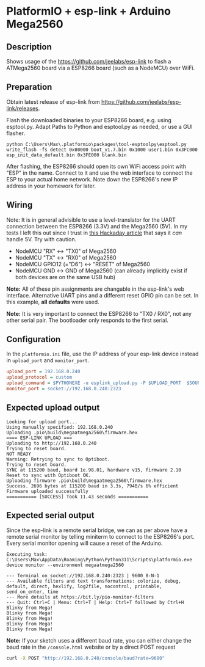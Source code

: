 # PlatformIO + esp-link + Arduino Mega2560

## Description

Shows usage of the https://github.com/jeelabs/esp-link to flash a ATMega2560 board via a ESP8266 board (such as a NodeMCU) over WiFi.

## Preparation

Obtain latest release of esp-link from https://github.com/jeelabs/esp-link/releases.

Flash the downloaded binaries to your ESP8266 board, e.g. using esptool.py. Adapt Paths to Python and esptool.py as needed, or use a GUI flasher.

```
python C:\Users\Max\.platformio\packages\tool-esptoolpy\esptool.py write_flash -fs detect 0x00000 boot_v1.7.bin 0x1000 user1.bin 0x3FC000 esp_init_data_default.bin 0x3FE000 blank.bin
```

After flashing, the ESP8266 should open its own WiFi access point with "ESP" in the name. Connect to it and use the web interface to connect the ESP to your actual home network. Note down the ESP8266's new IP address in your homework for later.

## Wiring

Note: It is in general advisible to use a level-translator for the UART connection between the ESP8266 (3.3V) and the Mega2560 (5V). 
In my tests I left this out since I trust in [this Hackaday article](https://hackaday.com/2022/05/12/is-esp8266-5-v-tolerant-this-curve-tracer-says-yes/) that says it *can* handle 5V. Try with caution.

* NodeMCU "RX" ↔ "TX0" of Mega2560
* NodeMCU "TX" ↔ "RX0" of Mega2560
* NodeMCU GPIO12 (="D6") ↔ "RESET" of Mega2560
* NodeMCU GND ↔ GND of Mega2560 (can already implicitly exist if both devices are on the same USB hub)

**Note:** All of these pin assignments are changable in the esp-link's web interface. Alternative UART pins and a different reset GPIO pin can be set. In this example, **all defaults** were used.

**Note:** It is very important to connect the ESP8266 to "TX0 / RX0", not any other serial pair. The bootloader only responds to the first serial.

## Configuration

In the `platformio.ini` file, use the IP address of your esp-link device instead in `upload_port` and `monitor_port`.

```ini
upload_port = 192.168.0.240
upload_protocol = custom
upload_command = $PYTHONEXE -u esplink_upload.py -P $UPLOAD_PORT  $SOURCES
monitor_port = socket://192.168.0.240:2323
```

## Expected upload output

```
Looking for upload port...
Using manually specified: 192.168.0.240
Uploading .pio\build\megaatmega2560\firmware.hex
==== ESP-LINK UPLOAD ===
Uploading to http://192.168.0.240
Trying to reset board.
NOT READY
Warning: Retrying to sync to Optiboot.
Trying to reset board.
SYNC at 115200 baud, board 1e.98.01, hardware v15, firmware 2.10
Reset to sync with Optiboot OK.
Uploading firmware .pio\build\megaatmega2560\firmware.hex
Success. 2696 bytes at 115200 baud in 3.3s, 794B/s 6% efficient
Firmware uploaded successfully
=========== [SUCCESS] Took 11.43 seconds ===========
```

## Expected serial output

Since the esp-link is a remote serial bridge, we can as per above have a remote serial monitor by telling miniterm to connect to the ESP8266's port. Every serial monitor opening will cause a reset of the Arduino.

```
Executing task: C:\Users\Max\AppData\Roaming\Python\Python311\Scripts\platformio.exe device monitor --environment megaatmega2560 

--- Terminal on socket://192.168.0.240:2323 | 9600 8-N-1
--- Available filters and text transformations: colorize, debug, default, direct, hexlify, log2file, nocontrol, printable, send_on_enter, time
--- More details at https://bit.ly/pio-monitor-filters
--- Quit: Ctrl+C | Menu: Ctrl+T | Help: Ctrl+T followed by Ctrl+H
Blinky from Mega!
Blinky from Mega!
Blinky from Mega!
Blinky from Mega!
Blinky from Mega!
```

**Note:** If your sketch uses a different baud rate, you can either change the baud rate in the `/console.html` website or by a direct POST request
```bash
curl -X POST "http://192.168.0.240/console/baud?rate=9600"
```